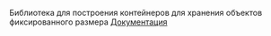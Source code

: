 Библиотека для построения контейнеров для хранения объектов фиксированного размера
[Документация](../../wikis/home)
